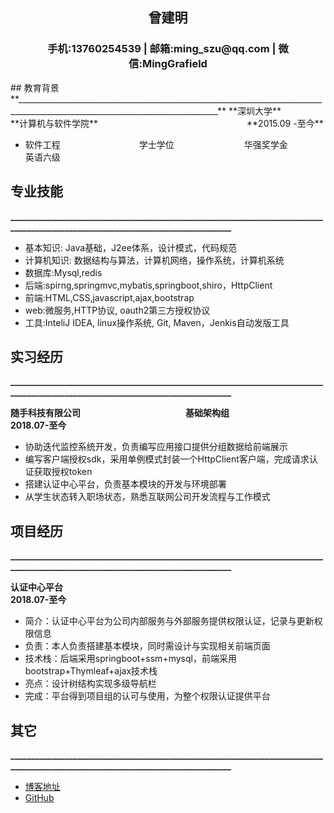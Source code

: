 ﻿<center><h2>曾建明</h2></center>
<center><h3>手机:13760254539 | 邮箱:ming_szu@qq.com | 微信:MingGrafield</h3></center>
## 教育背景
**________________________________________________________________________________________________________________________________**
**深圳大学**　　　　　　　　　　　　　　　　　**计算机与软件学院**　　　　　　　　　　　　　　　　　**2015.09 -至今**

* 软件工程　　　　　　　　　学士学位　　　　　　　　华强奖学金　　　　　　　英语六级

## 专业技能
**________________________________________________________________________________________________________________________________**

* 基本知识: Java基础，J2ee体系，设计模式，代码规范
* 计算机知识: 数据结构与算法，计算机网络，操作系统，计算机系统
* 数据库:Mysql,redis
* 后端:spirng,springmvc,mybatis,springboot,shiro，HttpClient
* 前端:HTML,CSS,javascript,ajax,bootstrap
* web:微服务,HTTP协议, oauth2第三方授权协议
* 工具:InteliJ IDEA, linux操作系统, Git, Maven，Jenkis自动发版工具

## 实习经历
**________________________________________________________________________________________________________________________________**

**随手科技有限公司**　　　　　　　　　　　　**基础架构组**　　　　　　　　　　　　　　　　　　　　　　**2018.07-至今**

* 协助迭代监控系统开发，负责编写应用接口提供分组数据给前端展示
* 编写客户端授权sdk，采用单例模式封装一个HttpClient客户端，完成请求认证获取授权token
* 搭建认证中心平台，负责基本模块的开发与环境部署
* 从学生状态转入职场状态，熟悉互联网公司开发流程与工作模式

## 项目经历
**________________________________________________________________________________________________________________________________**

**认证中心平台**　　　　　　　　　　　　　　　　　　　　　　　　　　　　　　　　　　　　　　　　　**2018.07-至今**

* 简介：认证中心平台为公司内部服务与外部服务提供权限认证，记录与更新权限信息
* 负责：本人负责搭建基本模块，同时需设计与实现相关前端页面
* 技术栈：后端采用springboot+ssm+mysql，前端采用bootstrap+Thymleaf+ajax技术栈
* 亮点：设计树结构实现多级导航栏
* 完成：平台得到项目组的认可与使用，为整个权限认证提供平台

## 其它
**________________________________________________________________________________________________________________________________**

* [博客地址](https://www.cnblogs.com/ming-szu/)
* [GitHub](https://github.com/szuming)